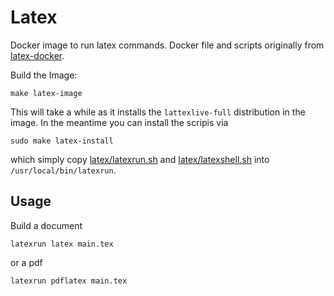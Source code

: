 # Latex

Docker image to run latex commands.
Docker file and scripts originally from [latex-docker](https://github.com/blang/latex-docker).

Build the Image:
```
make latex-image
```
This will take a while as it installs the ``lattexlive-full`` distribution in the image.
In the meantime you can install the scripis via
```
sudo make latex-install
```
which simply copy [latex/latexrun.sh](./latex/latexrun.sh) and
[latex/latexshell.sh](./latex/latexshell.sh) into ``/usr/local/bin/latexrun``.

## Usage

Build a document
```
latexrun latex main.tex
```
or a pdf
```
latexrun pdflatex main.tex
```